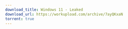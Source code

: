 ```yaml
---
download_title: Windows 11 - Leaked
download_url: https://workupload.com/archive/7ayQKxaN
torrent: true
---
```


